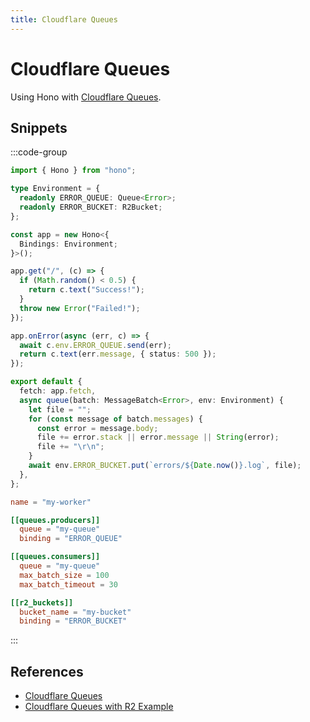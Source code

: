 ```yaml
---
title: Cloudflare Queues
---
```


# Cloudflare Queues

Using Hono with [Cloudflare Queues](https://developers.cloudflare.com/queues/).

## Snippets

:::code-group

```ts [index.ts]
import { Hono } from "hono";

type Environment = {
  readonly ERROR_QUEUE: Queue<Error>;
  readonly ERROR_BUCKET: R2Bucket;
};

const app = new Hono<{
  Bindings: Environment;
}>();

app.get("/", (c) => {
  if (Math.random() < 0.5) {
    return c.text("Success!");
  }
  throw new Error("Failed!");
});

app.onError(async (err, c) => {
  await c.env.ERROR_QUEUE.send(err);
  return c.text(err.message, { status: 500 });
});

export default {
  fetch: app.fetch,
  async queue(batch: MessageBatch<Error>, env: Environment) {
    let file = "";
    for (const message of batch.messages) {
      const error = message.body;
      file += error.stack || error.message || String(error);
      file += "\r\n";
    }
    await env.ERROR_BUCKET.put(`errors/${Date.now()}.log`, file);
  },
};
```

```toml [wrangler.toml]
name = "my-worker"

[[queues.producers]]
  queue = "my-queue"
  binding = "ERROR_QUEUE"

[[queues.consumers]]
  queue = "my-queue"
  max_batch_size = 100
  max_batch_timeout = 30

[[r2_buckets]]
  bucket_name = "my-bucket"
  binding = "ERROR_BUCKET"
```

:::

## References

- [Cloudflare Queues](https://developers.cloudflare.com/queues/)
- [Cloudflare Queues with R2 Example](https://developers.cloudflare.com/queues/examples/send-errors-to-r2/)
